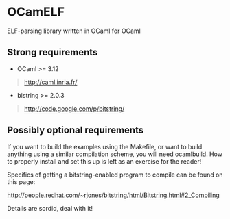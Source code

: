 OCamELF
=======

ELF-parsing library written in OCaml for OCaml

Strong requirements
-------------------

* OCaml >= 3.12
> http://caml.inria.fr/

* bistring >= 2.0.3
> http://code.google.com/p/bitstring/

Possibly optional requirements
------------------------------

If you want to build the examples using the Makefile, or want to build
anything using a similar compilation scheme, you will need ocamlbuild.
How to properly install and set this up is left as an exercise for the reader!

Specifics of getting a bitstring-enabled program to compile can be found on
this page:

http://people.redhat.com/~rjones/bitstring/html/Bitstring.html#2_Compiling

Details are sordid, deal with it!
